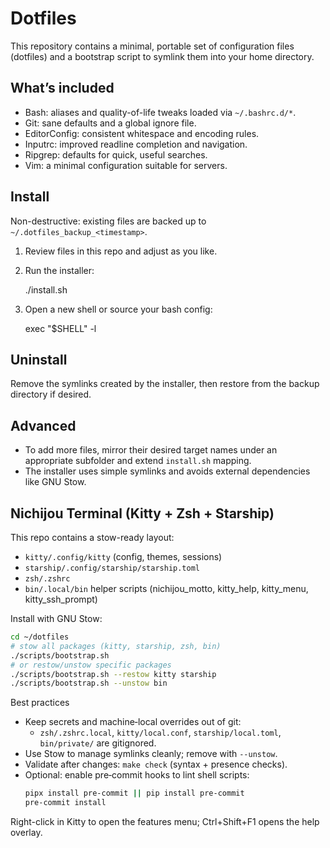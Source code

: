 Dotfiles
========

This repository contains a minimal, portable set of configuration files (dotfiles) and a bootstrap script to symlink them into your home directory.

What’s included
---------------
- Bash: aliases and quality-of-life tweaks loaded via `~/.bashrc.d/*`.
- Git: sane defaults and a global ignore file.
- EditorConfig: consistent whitespace and encoding rules.
- Inputrc: improved readline completion and navigation.
- Ripgrep: defaults for quick, useful searches.
- Vim: a minimal configuration suitable for servers.

Install
-------
Non-destructive: existing files are backed up to `~/.dotfiles_backup_<timestamp>`.

1) Review files in this repo and adjust as you like.
2) Run the installer:

   ./install.sh

3) Open a new shell or source your bash config:

   exec "$SHELL" -l

Uninstall
---------
Remove the symlinks created by the installer, then restore from the backup directory if desired.

Advanced
--------
- To add more files, mirror their desired target names under an appropriate subfolder and extend `install.sh` mapping.
- The installer uses simple symlinks and avoids external dependencies like GNU Stow.


## Nichijou Terminal (Kitty + Zsh + Starship)

This repo contains a stow-ready layout:

- `kitty/.config/kitty` (config, themes, sessions)
- `starship/.config/starship/starship.toml`
- `zsh/.zshrc`
- `bin/.local/bin` helper scripts (nichijou_motto, kitty_help, kitty_menu, kitty_ssh_prompt)

Install with GNU Stow:

```bash
cd ~/dotfiles
# stow all packages (kitty, starship, zsh, bin)
./scripts/bootstrap.sh
# or restow/unstow specific packages
./scripts/bootstrap.sh --restow kitty starship
./scripts/bootstrap.sh --unstow bin
```

Best practices

- Keep secrets and machine‑local overrides out of git:
  - `zsh/.zshrc.local`, `kitty/local.conf`, `starship/local.toml`, `bin/private/` are gitignored.
- Use Stow to manage symlinks cleanly; remove with `--unstow`.
- Validate after changes: `make check` (syntax + presence checks).
- Optional: enable pre‑commit hooks to lint shell scripts:
  ```bash
  pipx install pre-commit || pip install pre-commit
  pre-commit install
  ```

Right-click in Kitty to open the features menu; Ctrl+Shift+F1 opens the help overlay.
